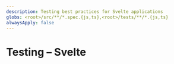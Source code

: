 ```yaml
---
description: Testing best practices for Svelte applications
globs: <root>/src/**/*.spec.{js,ts},<root>/tests/**/*.{js,ts}
alwaysApply: false
---
```


# Testing – Svelte

<!--
TODO: Add content for svelte testing.
Follow unified schema guidelines.
-->
